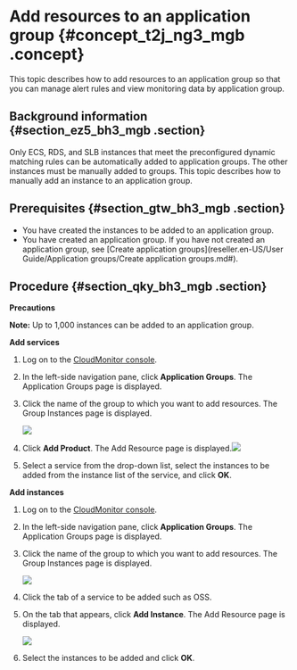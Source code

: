 # Add resources to an application group {#concept_t2j_ng3_mgb .concept}

This topic describes how to add resources to an application group so that you can manage alert rules and view monitoring data by application group.

## Background information {#section_ez5_bh3_mgb .section}

Only ECS, RDS, and SLB instances that meet the preconfigured dynamic matching rules can be automatically added to application groups. The other instances must be manually added to groups. This topic describes how to manually add an instance to an application group.

## Prerequisites {#section_gtw_bh3_mgb .section}

-   You have created the instances to be added to an application group.
-   You have created an application group. If you have not created an application group, see [Create application groups](reseller.en-US/User Guide/Application groups/Create application groups.md#).

## Procedure {#section_qky_bh3_mgb .section}

**Precautions** 

**Note:** Up to 1,000 instances can be added to an application group.

**Add services**

1.  Log on to the [CloudMonitor console](https://partners-intl.console.aliyun.com/#/cms).
2.  In the left-side navigation pane, click **Application Groups**. The Application Groups page is displayed.
3.  Click the name of the group to which you want to add resources. The Group Instances page is displayed.

    ![](http://static-aliyun-doc.oss-cn-hangzhou.aliyuncs.com/assets/img/106806/155661127737587_en-US.png)

4.  Click **Add Product**. The Add Resource page is displayed.![](http://static-aliyun-doc.oss-cn-hangzhou.aliyuncs.com/assets/img/106806/155661127837588_en-US.png)
5.  Select a service from the drop-down list, select the instances to be added from the instance list of the service, and click **OK**.

**Add instances**

1.  Log on to the [CloudMonitor console](https://partners-intl.console.aliyun.com/#/cms).
2.  In the left-side navigation pane, click **Application Groups**. The Application Groups page is displayed.
3.  Click the name of the group to which you want to add resources. The Group Instances page is displayed.

    ![](http://static-aliyun-doc.oss-cn-hangzhou.aliyuncs.com/assets/img/106806/155661127837589_en-US.png)

4.  Click the tab of a service to be added such as OSS.
5.  On the tab that appears, click **Add Instance**. The Add Resource page is displayed.

    ![](http://static-aliyun-doc.oss-cn-hangzhou.aliyuncs.com/assets/img/106806/155661127837590_en-US.png)

6.  Select the instances to be added and click **OK**.

